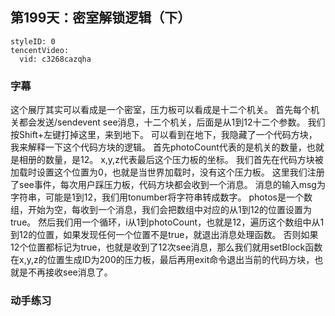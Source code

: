 ## 第199天：密室解锁逻辑（下）

```@TencentVideo
styleID: 0
tencentVideo:
  vid: c3268cazqha

```


### 字幕

这个展厅其实可以看成是一个密室，压力板可以看成是十二个机关。
首先每个机关都会发送/sendevent see消息，十二个机关，后面是从1到12十二个参数。
我们按Shift+左键打掉这里，来到地下。
可以看到在地下，我隐藏了一个代码方块，我来解释一下这个代码方块的逻辑。
首先photoCount代表的是机关的数量，也就是相册的数量，是12。
x,y,z代表最后这个压力板的坐标。
我们首先在代码方块被加载时设置这个位置为0，也就是当世界加载时，没有这个压力板。
这里我们注册了see事件，每次用户踩压力板，代码方块都会收到一个消息。
消息的输入msg为字符串，可能是1到12，我们用tonumber将字符串转成数字。
photos是一个数组，开始为空，每收到一个消息，我们会把数组中对应的从1到12的位置设置为true。
然后我们用一个循环，i从1到photoCount，也就是12，遍历这个数组中从1到12的位置，如果发现任何一个位置不是true，就退出消息处理函数。
否则如果12个位置都标记为true，也就是收到了12次see消息，那么我们就用setBlock函数在x,y,z的位置生成ID为200的压力板，最后再用exit命令退出当前的代码方块，也就是不再接收see消息了。

### 动手练习
